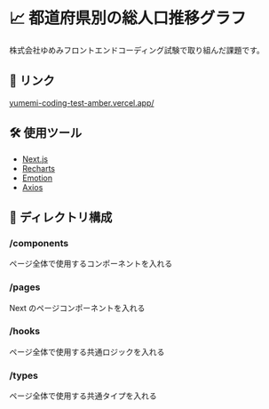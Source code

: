 # 📈 都道府県別の総人口推移グラフ

株式会社ゆめみフロントエンドコーディング試験で取り組んだ課題です。

## 🔗 リンク

[yumemi-coding-test-amber.vercel.app/](https://yumemi-coding-test-amber.vercel.app/)

## 🛠 使用ツール

- [Next.js](https://nextjs.org/)
- [Recharts](https://recharts.org/en-US/)
- [Emotion](https://emotion.sh/docs/introduction)
- [Axios](https://axios-http.com/)

## 📂 ディレクトリ構成

### /components

ページ全体で使用するコンポーネントを入れる

### /pages

Next のページコンポーネントを入れる

### /hooks

ページ全体で使用する共通ロジックを入れる

### /types

ページ全体で使用する共通タイプを入れる

